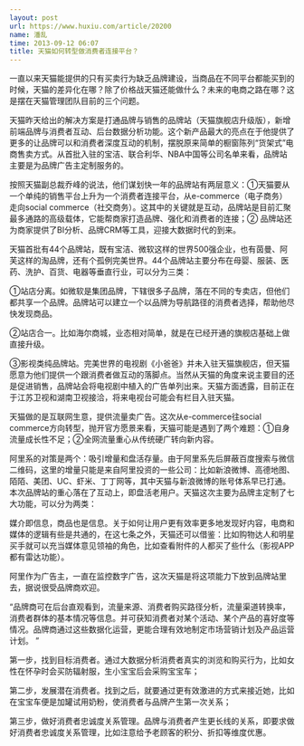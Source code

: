 ```yaml
---
layout: post
url: https://www.huxiu.com/article/20200
name: 潘乱
time: 2013-09-12 06:07
title: 天猫如何转型做消费者连接平台？
---
```

一直以来天猫能提供的只有买卖行为缺乏品牌建设，当商品在不同平台都能买到的时候，天猫的差异化在哪？除了价格战天猫还能做什么？未来的电商之路在哪？这是摆在天猫管理团队目前的三个问题。

天猫昨天给出的解决方案是打通品牌与销售的品牌站（天猫旗舰店升级版），新增前端品牌与消费者互动、后台数据分析功能。这个新产品最大的亮点在于他提供了更多的让品牌可以和消费者深度互动的机制，摆脱原来简单的橱窗陈列“货架式”电商售卖方式。从首批入驻的宝洁、联合利华、NBA中国等公司名单来看，品牌站主要是为品牌广告主定制服务的。

按照天猫副总裁乔峰的说法，他们谋划快一年的品牌站有两层意义：①天猫要从一个单纯的销售平台上升为一个消费者连接平台，从e-commerce（电子商务）走向social commerce（社交商务）。这其中的关键就是互动，品牌站是目前汇聚最多通路的高级载体，它能帮商家打造品牌、强化和消费者的连接；② 品牌站还为商家提供了BI分析、品牌CRM等工具，迎接大数据时代的到来。

天猫首批有44个品牌站，既有宝洁、微软这样的世界500强企业，也有茵曼、阿芙这样的淘品牌，还有个孤例完美世界。44个品牌站主要分布在母婴、服装、医药、洗护、百货、电器等垂直行业，可以分为三类：

①站店分离。如微软是集团品牌，下辖很多子品牌，落在不同的专卖店，但他们都共享一个品牌。品牌站可以建立一个以品牌为导航路径的消费者选择，帮助他尽快发现商品。

②站店合一。比如海尔商城，业态相对简单，就是在已经开通的旗舰店基础上做直接升级。

③影视类纯品牌站。完美世界的电视剧《小爸爸》并未入驻天猫旗舰店，但天猫愿意为他们提供一个跟消费者做互动的落脚点。当然从天猫的角度来说主要目的还是促进销售，品牌站会将电视剧中植入的广告单列出来。天猫方面透露，目前正在于江苏卫视和湖南卫视接洽，将来电视台可能会有栏目入驻天猫。

天猫做的是互联网生意，提供流量卖广告。这次从e-commerce往social commerce方向转型，抛开官方愿景来看，天猫可能是遇到了两个难题：①自身流量成长性不足；②全网流量重心从传统硬广转向新内容。

阿里系的对策是两个：吸引增量和盘活存量。由于阿里系先后屏蔽百度搜索与微信二维码，这里的增量只能是来自阿里投资的一些公司：比如新浪微博、高德地图、陌陌、美团、UC、虾米、丁丁网等，其中天猫与新浪微博的账号体系早已打通。本次品牌站的重心落在了互动上，即盘活老用户。天猫这次主要为品牌主定制了七大功能，可以分为两类：

媒介即信息，商品也是信息。关于如何让用户更有效率更多地发现好内容，电商和媒体的逻辑有些是共通的，在这七条之外，天猫还可以借鉴：比如购物达人和明星买手就可以充当媒体意见领袖的角色，比如查看附件的人都买了些什么（影视APP都有雷达功能）。

阿里作为广告主，一直在监控数字广告，这次天猫是将这项能力下放到品牌站里去，据说很受品牌商欢迎。

“品牌商可在后台直观看到，流量来源、消费者购买路径分析，流量渠道转换率，消费者群体的基本情况等信息。并可获知消费者对某个活动、某个产品的喜好度等情况。品牌商通过这些数据化运营，更能合理有效地制定市场营销计划及产品运营计划。 ”

第一步，找到目标消费者。通过大数据分析消费者真实的浏览和购买行为，比如女性在怀孕时会买防辐射服，生小宝宝后会采购宝宝车；

第二步，发展潜在消费者。找到之后，就要通过更有效激进的方式来接近她，比如在宝宝车便是加罐试用奶粉，使消费者与品牌产生第一次关系；

第三步，做好消费者忠诚度关系管理。品牌与消费者产生更长线的关系，即要求做好消费者忠诚度关系管理，比如注意给予老顾客的积分、折扣等维度优惠。

